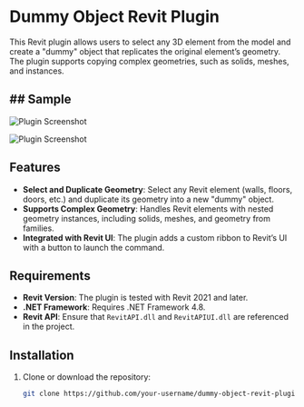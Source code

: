 # Dummy Object Revit Plugin

This Revit plugin allows users to select any 3D element from the model and create a "dummy" object that replicates the original element’s geometry. The plugin supports copying complex geometries, such as solids, meshes, and instances.
## ## Sample

![Plugin Screenshot](https://github.com/your-username/your-repo-name/blob/main/images/plugin_screenshot.png)


![Plugin Screenshot](https://github.com/your-username/your-repo-name/blob/main/images/plugin_screenshot.png)

## Features

- **Select and Duplicate Geometry**: Select any Revit element (walls, floors, doors, etc.) and duplicate its geometry into a new "dummy" object.
- **Supports Complex Geometry**: Handles Revit elements with nested geometry instances, including solids, meshes, and geometry from families.
- **Integrated with Revit UI**: The plugin adds a custom ribbon to Revit’s UI with a button to launch the command.
  
## Requirements

- **Revit Version**: The plugin is tested with Revit 2021 and later.
- **.NET Framework**: Requires .NET Framework 4.8.
- **Revit API**: Ensure that `RevitAPI.dll` and `RevitAPIUI.dll` are referenced in the project.

## Installation

1. Clone or download the repository:
   ```bash
   git clone https://github.com/your-username/dummy-object-revit-plugin.git
